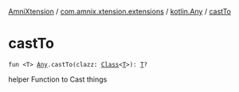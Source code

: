 [AmniXtension](../../index.md) / [com.amnix.xtension.extensions](../index.md) / [kotlin.Any](index.md) / [castTo](./cast-to.md)

# castTo

`fun <T> `[`Any`](https://kotlinlang.org/api/latest/jvm/stdlib/kotlin/-any/index.html)`.castTo(clazz: `[`Class`](http://docs.oracle.com/javase/6/docs/api/java/lang/Class.html)`<`[`T`](cast-to.md#T)`>): `[`T`](cast-to.md#T)`?`

helper Function to Cast things

